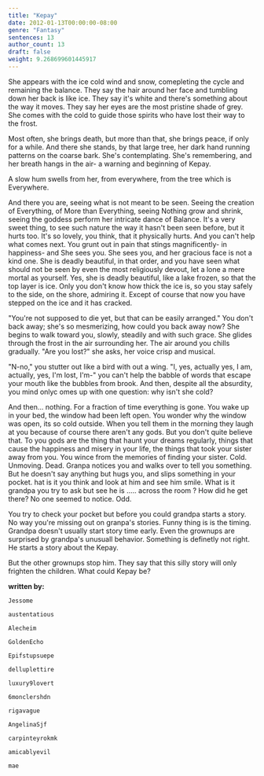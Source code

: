 ```yaml
---
title: "Kepay"
date: 2012-01-13T00:00:00-08:00
genre: "Fantasy"
sentences: 13
author_count: 13
draft: false
weight: 9.268699601445917
---
```



She appears with the ice cold wind and snow, comepleting the cycle and remaining the balance.
They say the hair around her face and tumbling down her back is like ice.  They say it's white and there's something about the way it moves.  They say her eyes are the most pristine shade of grey.  She comes with the cold to guide those spirits who have lost their way to the frost.

Most often, she brings death, but more than that, she brings peace, if only for a while.
And there she stands, by that large tree, her dark hand running patterns on the coarse bark. She's contemplating. She's remembering, and her breath hangs in the air- a warning and beginning of Kepay.

A slow hum swells from her, from everywhere, from the tree which is Everywhere.

And there you are, seeing what is not meant to be seen. Seeing the creation of Everything, of More than Everything, seeing Nothing grow and shrink, seeing the goddess perform her intricate dance of Balance. It's a very sweet thing, to see such nature the way it hasn't been seen before, but it hurts too. It's so lovely, you think, that it physically hurts. And you can't help what comes next. You grunt out in pain that stings magnificently- in happiness- and She sees you. She sees you, and her gracious face is not a kind one. She is deadly beautiful, in that order, and you have seen what should not be seen by even the most religiously devout, let a lone a mere mortal as yourself. Yes, she is deadly beautiful, like a lake frozen, so that the top layer is ice. Only you don't know how thick the ice is, so you stay safely to the side, on the shore, admiring it. Except of course that now you have stepped on the ice and it has cracked.

&quot;You're not supposed to die yet, but that can be easily arranged.&quot;
You don't back away; she's so mesmerizing, how could you back away now?  She begins to walk toward you, slowly, steadily and with such grace.  She glides through the frost in the air surrounding her.  The air around you chills gradually.  &quot;Are you lost?&quot; she asks, her voice crisp and musical.

&quot;N-no,&quot; you stutter out like a bird with out a wing. &quot;I, yes, actually yes, I am, actually, yes, I'm lost, I'm-&quot; you can't help the babble of words that escape your mouth like the bubbles from brook. And then, despite all the absurdity, you mind onlyc omes up with one question: why isn't she cold?

And then... nothing. For a fraction of time everything is gone. You wake up in your bed, the window had been left open. You wonder why the window was open, its so cold outside. When you tell them in the morning they laugh at you because of course there aren't any gods. But you don't quite believe that.
To you gods are the thing that haunt your dreams regularly, things that cause the happiness and misery in your life, the things that took your sister away from you. You wince from the memories of finding your sister. Cold. Unmoving. Dead. Granpa notices you and walks over to tell you something. But he doesn't say anything but hugs you, and slips something in your pocket. hat is it you think and look at him and see him smile. What is it grandpa you try to ask but see he is ..... across the room ? How did he get there? No one seemed to notice. Odd.

You try to check your pocket but before you could grandpa starts a story. No way you're missing out on granpa's stories. Funny thing is is the timing. Grandpa doesn't usually start story time early. Even the grownups are surprised by grandpa's unusuall behavior. Something is definetly not right. He starts a story about the Kepay.

But the other grownups stop him. They say that this silly story will only frighten the children. What could Kepay be?

**written by:**

`Jessome`

`austentatious`

`Alecheim`

`GoldenEcho`

`Epifstupsuepe`

`delluplettire`

`luxury9lovert`

`6monclershdn`

`rigavague`

`AngelinaSjf`

`carpinteyrokmk`

`amicablyevil`

`mae`

